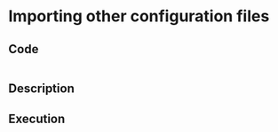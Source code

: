 # Importing other configuration files

## Code

```yaml
```

## Description

## Execution

```bash
```
